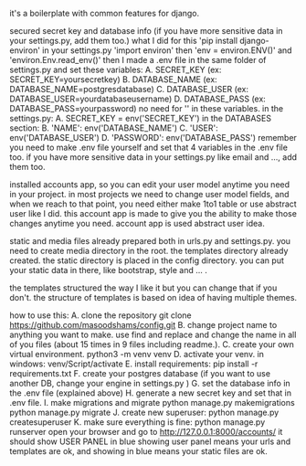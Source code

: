 it's a boilerplate with common features for django.

secured secret key and database info (if you have more sensitive data in your settings.py, add them too.)
    what I did for this 
    'pip install django-environ'
    in your settings.py 'import environ'
    then 'env = environ.ENV()'
    and 'environ.Env.read_env()'
    then I made a .env file in the same folder of settings.py and set these variables:
        A. SECRET_KEY    (ex: SECRET_KEY=yoursecretkey)
        B. DATABASE_NAME (ex: DATABASE_NAME=postgresdatabase)
        C. DATABASE_USER (ex: DATABASE_USER=yourdatabaseusername)
        D. DATABASE_PASS (ex: DATABASE_PASS=yourpassword)
    no need for '' in these variables.
    in the settings.py:
        A. SECRET_KEY = env('SECRET_KEY')
        in the DATABASES section:
        B. 'NAME': env('DATABASE_NAME')
        C. 'USER': env('DATABASE_USER')
        D. 'PASSWORD': env('DATABASE_PASS')
    remember you need to make .env file yourself and set that 4 variables in the .env file too.
    if you have more sensitive data in your settings.py like email and ..., add them too.


installed accounts app, so you can edit your user model anytime you need in your project.
    in most projects we need to change user model fields, and when we reach to that point, you need either make 1to1 table or use abstract user like I did.
    this account app is made to give you the ability to make those changes anytime you need.
    account app is used abstract user idea.


static and media files already prepared both in urls.py and settings.py.
    you need to create media directory in the root. the templates directory already created.
    the static directory is placed in the config directory. you can put your static data in there, like bootstrap, style and ... .
    

the templates structured the way I like it but you can change that if you don't.
    the structure of templates is based on idea of having multiple themes.

how to use this:
    A. clone the repository
        git clone https://github.com/masoodshams/config.git
    B. change project name to anything you want to make. use find and replace and change the name in all of you files (about 15 times in 9 files including readme.).
    C. create your own virtual environment.
        python3 -m venv venv
    D. activate your venv.
        in windows: venv/Script/activate
    E. install requirements:
        pip install -r requirements.txt
    F. create your postgres database (if you want to use another DB, change your engine in settings.py )
    G. set the database info in the .env file (explained above)
    H. generate a new secret key and set that in .env file. 
    I. make migrations and migrate
        python manage.py makemigrations
        python manage.py migrate
    J. create new superuser:
        python manage.py createsuperuser
    K. make sure everything is fine:
        python manage.py runserver
        open your browser and go to http://127.0.0.1:8000/accounts/
        it should show USER PANEL in blue
        showing user panel means your urls and templates are ok, and showing in blue means your static files are ok.